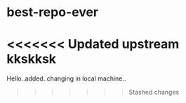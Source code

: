 # best-repo-ever
<<<<<<< Updated upstream
kkskksk
=======
Hello..added..changing in local machine..
>>>>>>> Stashed changes
